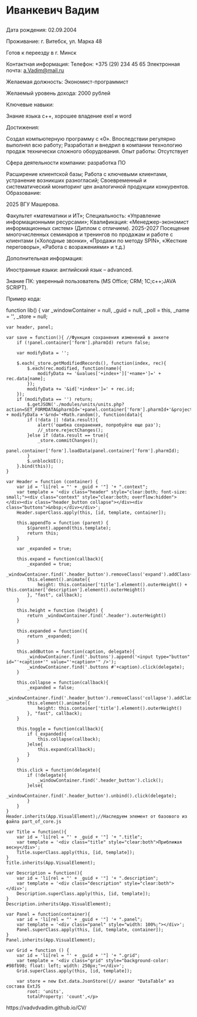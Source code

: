 

<!DOCTYPE html>
<html>
<head>
    <meta charset="UTF-8"/>

</head>





<h1><p>
Иванкевич Вадим</p></h1>

Дата рождения: 02.09.2004 <p>Проживание: г. Витебск, ул. Марка 48</p>
 Готов к переезду в г. Минск<p>

Контактная информация: Телефон: +375 (29) 234 45 65 Электронная почта: a.Vadim@mail.ru
</p><p>
Желаемая должность: Экономист-программист
</p><p>
Желаемый уровень дохода: 2000 рублей
</p><p>
Ключевые навыки:

Знание языка с++, хорошее владение exel и word</p>
 Достижения:

Создал компьютерную программу с «0». Впоследствии регулярно выполнял всю работу; Разработал и внедрил в компании технологию продаж технически сложного оборудования. Опыт работы: Отсутствует

Сфера деятельности компании: разработка ПО

Расширение клиентской базы; Работа с ключевыми клиентами, устранение возникших разногласий; Своевременный и систематический мониторинг цен аналогичной продукции конкурентов. Образование:

2025 ВГУ Машерова.

Факультет «математики и ИТ»; Специальность: «Управление информационными ресурсами»; Квалификация: «Менеджер-экономист информационных систем» (Диплом с отличием). 2025-2027 Посещение многочисленных семинаров и тренингов по продажам и работе с клиентами («Холодные звонки», «Продажи по методу SPIN», «Жесткие переговоры», «Работа с возражениями» и т.д.)

Дополнительная информация:

Иностранные языки: английский язык – advanced.

Знание ПК: уверенный пользователь (MS Office; CRM; 1С;c++;JAVA SCRIPT).

Пример кода:<p>

function lib() {
    var _windowContainer = null,
    _guid = null,
    _poll = this,
    _name = '',
    _store = null;

    var header, panel;

    var save = function(){ //Функция сохранения изменений в анкете
        if (!panel.container['form'].pharmId) return false;

        var modifyData = '';

        $.each(_store.getModifiedRecords(), function(index, rec){
            $.each(rec.modified, function(name){
                modifyData += '&values['+index+']['+name+']=' + rec.data[name];
            });
            modifyData += '&id['+index+']=' + rec.id;
        });
        if (modifyData == '') return;
            $.getJSON('./modules/units/units.php?action=SET_FORMDATA&pharmId='+panel.container['form'].pharmId+'&projectId='+_param.projectId+'&stageId='+_param.stageId + modifyData +'&rnd='+Math.random(), function(data){
            if (!data || !data.result){
                alert('ошибка сохранения, попробуйте еще раз');
                //_store.rejectChanges();
            }else if (data.result == true){
                _store.commitChanges();
                panel.container['form'].loadData(panel.container['form'].pharmId);
            }
            $.unblockUI();
        }.bind(this));
    }

    var Header = function (container) {
        var id = 'li[rel = "' + _guid + '"] '+ ".context";
        var template = '<div class="header" style="clear:both; font-size: small;"><div class="context" style="clear:both; overflow:hidden"></div><div class="header_button collapse"></div><div class="buttons">&nbsp;</div></div>';
        Header.superClass.apply(this, [id, template, container]);

        this.appendTo = function (parent) {
            $(parent).append(this.template);
            return this;
        }

        var _expanded = true;

        this.expand = function(callback){
            _expanded = true;
            _windowContainer.find('.header_button').removeClass('expand').addClass('collapse');
            this.element().animate({
                height: this.container['title'].element().outerHeight() + this.container['description'].element().outerHeight()
            }, "fast", callback);
        }

        this.height = function (height) {
            return _windowContainer.find('.header').outerHeight()
        }

        this.expanded = function(){
            return _expanded;
        }

        this.addButton = function(caption, delegate){
            _windowContainer.find('.buttons').append('<input type="button" id="'+caption+'" value="'+caption+'" />');
            _windowContainer.find('.buttons #'+caption).click(delegate);
        }

        this.collapse = function(callback){
            _expanded = false;
            _windowContainer.find('.header_button').removeClass('collapse').addClass('expand');
            this.element().animate({
                height: this.container['title'].element().outerHeight()
            }, "fast", callback);
        }

        this.toggle = function(callback){
            if (_expanded){
                this.collapse(callback);
            }else{
                this.expand(callback);
            }
        }

        this.click = function(delegate){
            if (!delegate){
                _windowContainer.find('.header_button').click();
            }else{
                _windowContainer.find('.header_button').unbind().click(delegate);
            }
        }
    }
    Header.inherits(App.VisualElement);//Наследуем элемент от базового из файла part_of_core.js

    var Title = function(){
        var id = 'li[rel = "' + _guid + '"] '+ ".title";
        var template = '<div class="title" style="clear:both">Приближая весну</div>';
        Title.superClass.apply(this, [id, template]);
    }
    Title.inherits(App.VisualElement);
    
    var Description = function(){
        var id = 'li[rel = "' + _guid + '"] '+ ".description";
        var template = '<div class="description" style="clear:both"></div>';
        Description.superClass.apply(this, [id, template]);
    }
    Description.inherits(App.VisualElement);
            
    var Panel = function(container){
        var id = 'li[rel = "' + _guid + '"] '+ ".panel";
        var template = '<div class="panel" style="width: 100%;"></div>';
        Panel.superClass.apply(this, [id, template, container]);
    }
    Panel.inherits(App.VisualElement);

    var Grid = function () { 
        var id = 'li[rel = "' + _guid + '"] '+ ".grid";
        var template = '<div class="grid" style="background-color: #98fb98; float: left; width: 250px;"></div>';
        Grid.superClass.apply(this, [id, template]);

        var store = new Ext.data.JsonStore({// аналог "DataTable" из состава ExtJS
            root: 'units',
            totalProperty: 'count',</p> 
</body>
https://vadvdvadim.github.io/CV/
